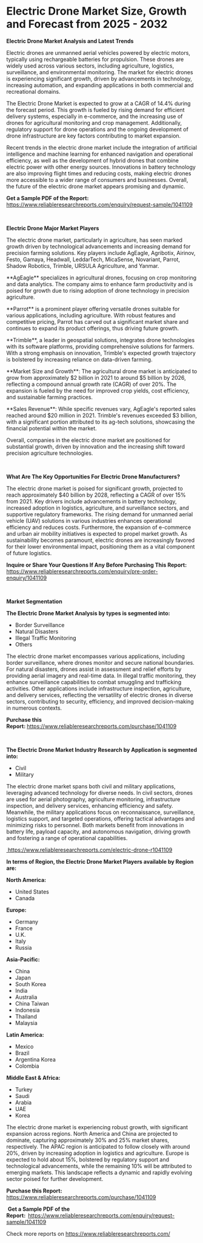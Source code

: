 <p><h1>Electric Drone Market Size, Growth and Forecast from 2025 - 2032</h1></p><p><strong>Electric Drone Market Analysis and Latest Trends</strong></p>
<p><p>Electric drones are unmanned aerial vehicles powered by electric motors, typically using rechargeable batteries for propulsion. These drones are widely used across various sectors, including agriculture, logistics, surveillance, and environmental monitoring. The market for electric drones is experiencing significant growth, driven by advancements in technology, increasing automation, and expanding applications in both commercial and recreational domains.</p><p>The Electric Drone Market is expected to grow at a CAGR of 14.4% during the forecast period. This growth is fueled by rising demand for efficient delivery systems, especially in e-commerce, and the increasing use of drones for agricultural monitoring and crop management. Additionally, regulatory support for drone operations and the ongoing development of drone infrastructure are key factors contributing to market expansion.</p><p>Recent trends in the electric drone market include the integration of artificial intelligence and machine learning for enhanced navigation and operational efficiency, as well as the development of hybrid drones that combine electric power with other energy sources. Innovations in battery technology are also improving flight times and reducing costs, making electric drones more accessible to a wider range of consumers and businesses. Overall, the future of the electric drone market appears promising and dynamic.</p></p>
<p><strong>Get a Sample PDF of the Report:&nbsp;</strong> <a href="https://www.reliableresearchreports.com/enquiry/request-sample/1041109?utm_campaign=3090&utm_medium=2&utm_source=Github&utm_content=ia&utm_term=10042025&utm_id=electric-drone">https://www.reliableresearchreports.com/enquiry/request-sample/1041109</a></p>
<p>&nbsp;</p>
<p><strong>Electric Drone Major Market Players</strong></p>
<p><p>The electric drone market, particularly in agriculture, has seen marked growth driven by technological advancements and increasing demand for precision farming solutions. Key players include AgEagle, Agribotix, Airinov, Festo, Gamaya, Headwall, LeddarTech, MicaSense, Novariant, Parrot, Shadow Robotics, Trimble, URSULA Agriculture, and Yanmar. </p><p>**AgEagle** specializes in agricultural drones, focusing on crop monitoring and data analytics. The company aims to enhance farm productivity and is poised for growth due to rising adoption of drone technology in precision agriculture.</p><p>**Parrot** is a prominent player offering versatile drones suitable for various applications, including agriculture. With robust features and competitive pricing, Parrot has carved out a significant market share and continues to expand its product offerings, thus driving future growth.</p><p>**Trimble**, a leader in geospatial solutions, integrates drone technologies with its software platforms, providing comprehensive solutions for farmers. With a strong emphasis on innovation, Trimble's expected growth trajectory is bolstered by increasing reliance on data-driven farming.</p><p>**Market Size and Growth**: The agricultural drone market is anticipated to grow from approximately $2 billion in 2021 to around $5 billion by 2026, reflecting a compound annual growth rate (CAGR) of over 20%. The expansion is fueled by the need for improved crop yields, cost efficiency, and sustainable farming practices.</p><p>**Sales Revenue**: While specific revenues vary, AgEagle's reported sales reached around $20 million in 2021. Trimble's revenues exceeded $3 billion, with a significant portion attributed to its ag-tech solutions, showcasing the financial potential within the market.</p><p>Overall, companies in the electric drone market are positioned for substantial growth, driven by innovation and the increasing shift toward precision agriculture technologies.</p></p>
<p>&nbsp;</p>
<p><strong>What Are The Key Opportunities For Electric Drone Manufacturers?</strong></p>
<p><p>The electric drone market is poised for significant growth, projected to reach approximately $40 billion by 2028, reflecting a CAGR of over 15% from 2021. Key drivers include advancements in battery technology, increased adoption in logistics, agriculture, and surveillance sectors, and supportive regulatory frameworks. The rising demand for unmanned aerial vehicle (UAV) solutions in various industries enhances operational efficiency and reduces costs. Furthermore, the expansion of e-commerce and urban air mobility initiatives is expected to propel market growth. As sustainability becomes paramount, electric drones are increasingly favored for their lower environmental impact, positioning them as a vital component of future logistics.</p></p>
<p><strong>Inquire or Share Your Questions If Any Before Purchasing This Report:</strong> <a href="https://www.reliableresearchreports.com/enquiry/pre-order-enquiry/1041109?utm_campaign=3090&utm_medium=2&utm_source=Github&utm_content=ia&utm_term=10042025&utm_id=electric-drone">https://www.reliableresearchreports.com/enquiry/pre-order-enquiry/1041109</a></p>
<p>&nbsp;</p>
<p><strong>Market Segmentation</strong></p>
<p><strong>The Electric Drone Market Analysis by types is segmented into:</strong></p>
<p><ul><li>Border Surveillance</li><li>Natural Disasters</li><li>Illegal Traffic Monitoring</li><li>Others</li></ul></p>
<p><p>The electric drone market encompasses various applications, including border surveillance, where drones monitor and secure national boundaries. For natural disasters, drones assist in assessment and relief efforts by providing aerial imagery and real-time data. In illegal traffic monitoring, they enhance surveillance capabilities to combat smuggling and trafficking activities. Other applications include infrastructure inspection, agriculture, and delivery services, reflecting the versatility of electric drones in diverse sectors, contributing to security, efficiency, and improved decision-making in numerous contexts.</p></p>
<p><strong>Purchase this Report:&nbsp;</strong><a href="https://www.reliableresearchreports.com/purchase/1041109?utm_campaign=3090&utm_medium=2&utm_source=Github&utm_content=ia&utm_term=10042025&utm_id=electric-drone">https://www.reliableresearchreports.com/purchase/1041109</a></p>
<p>&nbsp;</p>
<p><strong>The Electric Drone Market Industry Research by Application is segmented into:</strong></p>
<p><ul><li>Civil</li><li>Military</li></ul></p>
<p><p>The electric drone market spans both civil and military applications, leveraging advanced technology for diverse needs. In civil sectors, drones are used for aerial photography, agriculture monitoring, infrastructure inspection, and delivery services, enhancing efficiency and safety. Meanwhile, the military applications focus on reconnaissance, surveillance, logistics support, and targeted operations, offering tactical advantages and minimizing risks to personnel. Both markets benefit from innovations in battery life, payload capacity, and autonomous navigation, driving growth and fostering a range of operational capabilities.</p></p>
<p><a href="https://www.reliableresearchreports.com/electric-drone-r1041109?utm_campaign=3090&utm_medium=2&utm_source=Github&utm_content=ia&utm_term=10042025&utm_id=electric-drone">&nbsp;https://www.reliableresearchreports.com/electric-drone-r1041109</a></p>
<p><strong>In terms of Region, the Electric Drone Market Players available by Region are:</strong></p>
<p>
    <p> <strong> North America: </strong>
        <ul>
            <li>United States</li>
            <li>Canada</li>
        </ul>
        </p> 
    <p> <strong> Europe: </strong>
        <ul>
            <li>Germany</li>
            <li>France</li>
            <li>U.K.</li>
            <li>Italy</li>
            <li>Russia</li>
        </ul>
        </p> 
    <p> <strong> Asia-Pacific: </strong>
        <ul>
            <li>China</li>
            <li>Japan</li>
            <li>South Korea</li>
            <li>India</li>
            <li>Australia</li>
            <li>China Taiwan</li>
            <li>Indonesia</li>
            <li>Thailand</li>
            <li>Malaysia</li>
        </ul>
        </p> 
    <p> <strong> Latin America: </strong>
        <ul>
            <li>Mexico</li>
            <li>Brazil</li>
            <li>Argentina Korea</li>
            <li>Colombia</li>
        </ul>
        </p> 
    <p> <strong> Middle East & Africa: </strong>
        <ul>
            <li>Turkey</li>
            <li>Saudi</li>
            <li>Arabia</li>
            <li>UAE</li>
            <li>Korea</li>
        </ul>
    </p>
    </p>
<p><p>The electric drone market is experiencing robust growth, with significant expansion across regions. North America and China are projected to dominate, capturing approximately 30% and 25% market shares, respectively. The APAC region is anticipated to follow closely with around 20%, driven by increasing adoption in logistics and agriculture. Europe is expected to hold about 15%, bolstered by regulatory support and technological advancements, while the remaining 10% will be attributed to emerging markets. This landscape reflects a dynamic and rapidly evolving sector poised for further development.</p></p>
<p><strong>Purchase this Report: </strong><a href="https://www.reliableresearchreports.com/purchase/1041109?utm_campaign=3090&utm_medium=2&utm_source=Github&utm_content=ia&utm_term=10042025&utm_id=electric-drone">https://www.reliableresearchreports.com/purchase/1041109</a></p>
<p>&nbsp;<strong>Get a Sample PDF of the Report:&nbsp;&nbsp;</strong><a href="https://www.reliableresearchreports.com/enquiry/request-sample/1041109?utm_campaign=3090&utm_medium=2&utm_source=Github&utm_content=ia&utm_term=10042025&utm_id=electric-drone">https://www.reliableresearchreports.com/enquiry/request-sample/1041109</a></p>
<p><strong></strong></p>
<p>Check more reports on <a href="https://www.reliableresearchreports.com/?utm_campaign=3090&utm_medium=2&utm_source=Github&utm_content=ia&utm_term=10042025&utm_id=electric-drone">https://www.reliableresearchreports.com/</a></p>